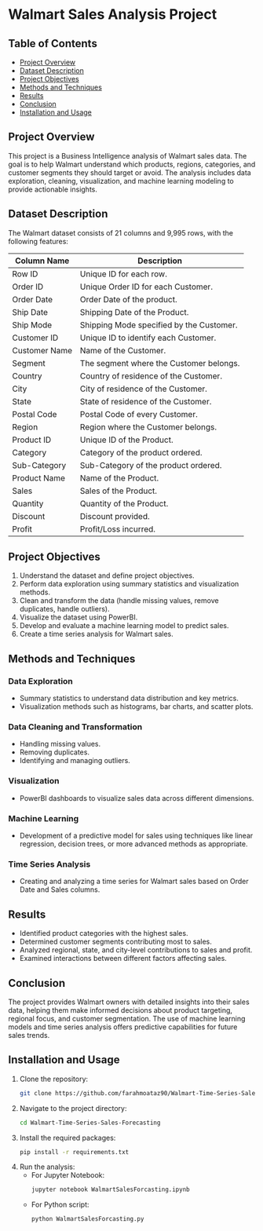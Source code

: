 # Walmart Sales Analysis Project

## Table of Contents
- [Project Overview](#project-overview)
- [Dataset Description](#dataset-description)
- [Project Objectives](#project-objectives)
- [Methods and Techniques](#methods-and-techniques)
- [Results](#results)
- [Conclusion](#conclusion)
- [Installation and Usage](#installation-and-usage)

## Project Overview
This project is a Business Intelligence analysis of Walmart sales data. The goal is to help Walmart understand which products, regions, categories, and customer segments they should target or avoid. The analysis includes data exploration, cleaning, visualization, and machine learning modeling to provide actionable insights.

## Dataset Description
The Walmart dataset consists of 21 columns and 9,995 rows, with the following features:

| Column Name    | Description                                |
|----------------|--------------------------------------------|
| Row ID         | Unique ID for each row.                    |
| Order ID       | Unique Order ID for each Customer.         |
| Order Date     | Order Date of the product.                 |
| Ship Date      | Shipping Date of the Product.              |
| Ship Mode      | Shipping Mode specified by the Customer.   |
| Customer ID    | Unique ID to identify each Customer.       |
| Customer Name  | Name of the Customer.                      |
| Segment        | The segment where the Customer belongs.    |
| Country        | Country of residence of the Customer.      |
| City           | City of residence of the Customer.         |
| State          | State of residence of the Customer.        |
| Postal Code    | Postal Code of every Customer.             |
| Region         | Region where the Customer belongs.         |
| Product ID     | Unique ID of the Product.                  |
| Category       | Category of the product ordered.           |
| Sub-Category   | Sub-Category of the product ordered.       |
| Product Name   | Name of the Product.                       |
| Sales          | Sales of the Product.                      |
| Quantity       | Quantity of the Product.                   |
| Discount       | Discount provided.                         |
| Profit         | Profit/Loss incurred.                      |


## Project Objectives
1. Understand the dataset and define project objectives.
2. Perform data exploration using summary statistics and visualization methods.
3. Clean and transform the data (handle missing values, remove duplicates, handle outliers).
4. Visualize the dataset using PowerBI.
5. Develop and evaluate a machine learning model to predict sales.
6. Create a time series analysis for Walmart sales.

## Methods and Techniques
### Data Exploration
- Summary statistics to understand data distribution and key metrics.
- Visualization methods such as histograms, bar charts, and scatter plots.

### Data Cleaning and Transformation
- Handling missing values.
- Removing duplicates.
- Identifying and managing outliers.

### Visualization
- PowerBI dashboards to visualize sales data across different dimensions.

### Machine Learning
- Development of a predictive model for sales using techniques like linear regression, decision trees, or more advanced methods as appropriate.

### Time Series Analysis
- Creating and analyzing a time series for Walmart sales based on Order Date and Sales columns.

## Results
- Identified product categories with the highest sales.
- Determined customer segments contributing most to sales.
- Analyzed regional, state, and city-level contributions to sales and profit.
- Examined interactions between different factors affecting sales.

## Conclusion
The project provides Walmart owners with detailed insights into their sales data, helping them make informed decisions about product targeting, regional focus, and customer segmentation. The use of machine learning models and time series analysis offers predictive capabilities for future sales trends.

## Installation and Usage
1. Clone the repository:
    ```sh
    git clone https://github.com/farahmoataz90/Walmart-Time-Series-Sales-Forecasting.git
    ```
2. Navigate to the project directory:
    ```sh
    cd Walmart-Time-Series-Sales-Forecasting
    ```
3. Install the required packages:
    ```sh
    pip install -r requirements.txt
    ```
4. Run the analysis:
    - For Jupyter Notebook:
        ```sh
        jupyter notebook WalmartSalesForcasting.ipynb
        ```
    - For Python script:
        ```sh
        python WalmartSalesForcasting.py
        ```
